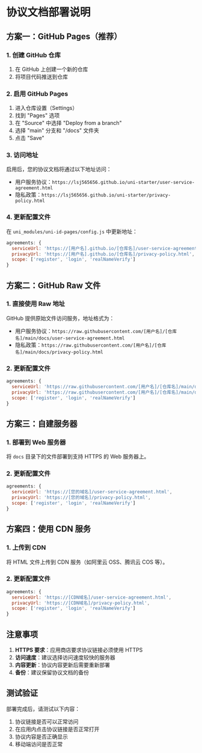 # 协议文档部署说明

## 方案一：GitHub Pages（推荐）

### 1. 创建 GitHub 仓库
1. 在 GitHub 上创建一个新的仓库
2. 将项目代码推送到仓库

### 2. 启用 GitHub Pages
1. 进入仓库设置（Settings）
2. 找到 "Pages" 选项
3. 在 "Source" 中选择 "Deploy from a branch"
4. 选择 "main" 分支和 "/docs" 文件夹
5. 点击 "Save"

### 3. 访问地址
启用后，您的协议文档将通过以下地址访问：
- 用户服务协议：`https://lsj565656.github.io/uni-starter/user-service-agreement.html`
- 隐私政策：`https://lsj565656.github.io/uni-starter/privacy-policy.html`

### 4. 更新配置文件
在 `uni_modules/uni-id-pages/config.js` 中更新地址：

```javascript
agreements: {
  serviceUrl: 'https://[用户名].github.io/[仓库名]/user-service-agreement.html',
  privacyUrl: 'https://[用户名].github.io/[仓库名]/privacy-policy.html',
  scope: ['register', 'login', 'realNameVerify']
}
```

## 方案二：GitHub Raw 文件

### 1. 直接使用 Raw 地址
GitHub 提供原始文件访问服务，地址格式为：
- 用户服务协议：`https://raw.githubusercontent.com/[用户名]/[仓库名]/main/docs/user-service-agreement.html`
- 隐私政策：`https://raw.githubusercontent.com/[用户名]/[仓库名]/main/docs/privacy-policy.html`

### 2. 更新配置文件
```javascript
agreements: {
  serviceUrl: 'https://raw.githubusercontent.com/[用户名]/[仓库名]/main/docs/user-service-agreement.html',
  privacyUrl: 'https://raw.githubusercontent.com/[用户名]/[仓库名]/main/docs/privacy-policy.html',
  scope: ['register', 'login', 'realNameVerify']
}
```

## 方案三：自建服务器

### 1. 部署到 Web 服务器
将 `docs` 目录下的文件部署到支持 HTTPS 的 Web 服务器上。

### 2. 更新配置文件
```javascript
agreements: {
  serviceUrl: 'https://[您的域名]/user-service-agreement.html',
  privacyUrl: 'https://[您的域名]/privacy-policy.html',
  scope: ['register', 'login', 'realNameVerify']
}
```

## 方案四：使用 CDN 服务

### 1. 上传到 CDN
将 HTML 文件上传到 CDN 服务（如阿里云 OSS、腾讯云 COS 等）。

### 2. 更新配置文件
```javascript
agreements: {
  serviceUrl: 'https://[CDN域名]/user-service-agreement.html',
  privacyUrl: 'https://[CDN域名]/privacy-policy.html',
  scope: ['register', 'login', 'realNameVerify']
}
```

## 注意事项

1. **HTTPS 要求**：应用商店要求协议链接必须使用 HTTPS
2. **访问速度**：建议选择访问速度较快的服务器
3. **内容更新**：协议内容更新后需要重新部署
4. **备份**：建议保留协议文档的备份

## 测试验证

部署完成后，请测试以下内容：
1. 协议链接是否可以正常访问
2. 在应用内点击协议链接是否正常打开
3. 协议内容是否正确显示
4. 移动端访问是否正常 